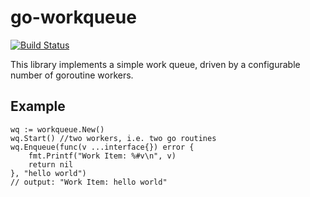 go-workqueue
=============

[![Build Status](https://travis-ci.org/blendlabs/go-workqueue.svg?branch=master)](https://travis-ci.org/blendlabs/go-workqueue)

This library implements a simple work queue, driven by a configurable number of goroutine workers.

## Example

```golang
wq := workqueue.New()
wq.Start() //two workers, i.e. two go routines
wq.Enqueue(func(v ...interface{}) error {
    fmt.Printf("Work Item: %#v\n", v)
    return nil
}, "hello world")
// output: "Work Item: hello world"
```
 
